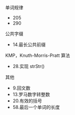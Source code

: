 单词规律
- 205
- 290

公共字缀
- 14.最长公共前缀


KMP，Knuth-Morris-Pratt 算法
- 28.实现 strStr()

其他
- 9.回文数
- 13.罗马数字转整数
- 20.有效的括号
- 58.最后一个单词的长度
